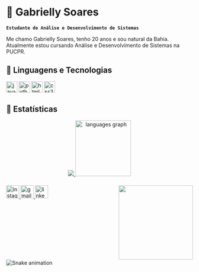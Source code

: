 # 🤖 Gabrielly Soares

**`Estudante de Análise e Desenvolvimento de Sistemas`**

Me chamo Gabrielly Soares, tenho 20 anos e sou natural da Bahia. Atualmente estou cursando Análise e Desenvolvimento de Sistemas na PUCPR.

## 🤖 Linguagens e Tecnologias
<div align="left">
  <img src="https://cdn.jsdelivr.net/gh/devicons/devicon/icons/javascript/javascript-original.svg" height="30" alt="javascript logo"/>
  <img src="https://cdn.jsdelivr.net/gh/devicons/devicon/icons/python/python-original.svg" height="30" alt="python logo"  />
   <img src="https://cdn.jsdelivr.net/gh/devicons/devicon/icons/html5/html5-original.svg" height="30" alt="html5 logo"  />
    <img src="https://cdn.jsdelivr.net/gh/devicons/devicon/icons/css3/css3-original.svg" height="30" alt="css3 logo"  />
</div>  

###

## 🤖 Estatísticas


<div align="center">
  <a href ="https://github.com/Gabyzitha">
  <img src="https://github-readme-stats.vercel.app/api?username=Gabyzitha&show_icons=true&hide=contribs,prs&cache_seconds=86400&theme=ocean_dark&locale=pt-br"  />
  <img src="https://github-readme-stats.vercel.app/api/top-langs?username=Gabyzitha&locale=en&hide_title=false&layout=compact&card_width=320&langs_count=5&theme=ocean_dark&hide_border=false" height="150" alt="languages graph"  />
</div>

###

<img align="right" height="200" src="https://i.pinimg.com/736x/12/70/e1/1270e12c64500c4b4b217be1a60337b0.jpg"  />

###


###

<div align="left">
    <a href = "https://www.instagram.com/gabysoares3476/">   
        <img src="https://img.shields.io/static/v1?message=Instagram&logo=instagram&label=&color=E4405F&logoColor=white&labelColor=&style=for-the-badge" height="35" alt="instagram logo"  />
    </a>    
    <a href = "mailto:gabriellysoares307@gmail.com">
      <img src="https://img.shields.io/static/v1?message=Gmail&logo=gmail&label=&color=D14836&logoColor=white&labelColor=&style=for-the-badge" height="35" alt="gmail logo"  />
    </a>
    <a href = "https://www.linkedin.com/in/gabrielly-soares-65b559313/">
      <img src="https://img.shields.io/static/v1?message=LinkedIn&logo=linkedin&label=&color=0077B5&logoColor=white&labelColor=&style=for-the-badge" height="35" alt="linkedin logo"  />
    </a>
</div>

###

<br clear="both">

<img src="https://raw.githubusercontent.com/maurodesouza/maurodesouza/output/snake.svg" alt="Snake animation" />

###
